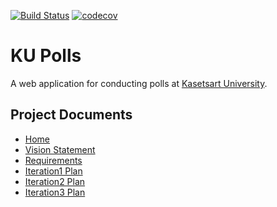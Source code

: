 [![Build Status](https://app.travis-ci.com/NamoSmith/ku-polls.svg?branch=iteration2)](https://app.travis-ci.com/NamoSmith/ku-polls)
[![codecov](https://codecov.io/gh/NamoSmith/ku-polls/branch/iteration2/graph/badge.svg?token=F0LF2Y9UZ4)](https://codecov.io/gh/NamoSmith/ku-polls)

# KU Polls
A web application for conducting polls at [Kasetsart University](https://www.ku.ac.th/th).
## Project Documents

* [Home](../../wiki/Home)
* [Vision Statement](../../wiki/Vision%20Statement)   
* [Requirements](../../wiki/Requirements)
* [Iteration1 Plan](../../wiki/Iteration1%20Plan)
* [Iteration2 Plan](../../wiki/Iteration2%20Plan)  
* [Iteration3 Plan](../../wiki/Iteration3%20Plan)
